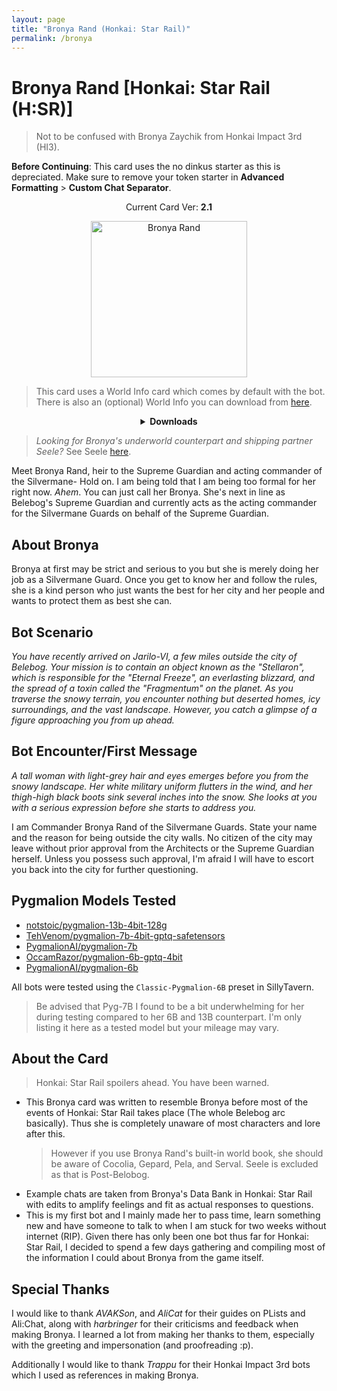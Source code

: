```yaml
---
layout: page
title: "Bronya Rand (Honkai: Star Rail)"
permalink: /bronya
---
```

# Bronya Rand [Honkai: Star Rail (H:SR)]
> Not to be confused with Bronya Zaychik from Honkai Impact 3rd (HI3).

**Before Continuing**: This card uses the no dinkus starter as this is depreciated. Make sure to remove your token starter in **Advanced Formatting** >  **Custom Chat Separator**.

<p align="center">
    Current Card Ver: <b>2.1</b>
</p>

<p align="center">
    <img src="{{site.baseurl}}/assets/images/chars/bronya.png" alt="Bronya Rand" width=250px>
</p>

> This card uses a World Info card which comes by default with the bot. There is also an  (optional) World Info you can download from [here]({{site.baseurl}}/world-info).

<details align="center">
  <summary><b>Downloads</b></summary>
  <details align="center">
    <summary><b>Bronya:RP</b> (Bot with Heavy Character Lore Examples)</summary>
    <h3>Via Github</h3>
    <p>Scenario: <a href="chars/[HSR] Bronya Rand/Bronya Rand.card.png"><b>Card</b></a>, <a href="chars/[HSR] Bronya Rand/Bronya Rand.json"><b>JSON</b></a> | No Scenario: <a href="chars/[HSR] Bronya Rand/Bronya Rand.card (no scenario).png"><b>Card</b></a>, <a href="chars/[HSR] Bronya Rand/Bronya Rand (no scenario).json"><b>JSON</b></a></p>
    <h3>Via Catbox</h3>
    <p>Scenario: <a href="https://files.catbox.moe/brxlbq.png"><b>Card</b></a>, <a href="https://files.catbox.moe/rbv2ex.json"><b>JSON</b></a> | No Scenario: <a href="https://files.catbox.moe/v7m4ef.png"><b>Card</b></a>, <a href="https://files.catbox.moe/i7chkh.json"><b>JSON</b></a></p>
  </details>
  <details align="center">
    <summary><b>Bronya:Chat</b> (Bot without Heavy Character Lore Examples)</summary>
    <h3>Via Github</h3>
    <a href="chars/[HSR] Bronya Rand/Bronya Rand.card (chat).png"><b>Card</b></a>, <a href="chars/[HSR] Bronya Rand/Bronya Rand (chat).json"><b>JSON</b></a>
    <h3>Via Catbox</h3>
    <a href="https://files.catbox.moe/w6naxu.png"><b>Card</b></a>, <a href="https://files.catbox.moe/7aeubr.json"><b>JSON</b></a>
  </details>
  <a href="https://www.pixiv.net/en/artworks/93767347"><b>Sauce IMG used for card</b></a>
</details>

> *Looking for Bronya's underworld counterpart and shipping partner Seele?* See Seele [here]({{site.baseurl}}/seele).

Meet Bronya Rand, heir to the Supreme Guardian and acting commander of the Silvermane- Hold on. I am being told that I am being too formal for her right now. *Ahem*. You can just call her Bronya. She's next in line as Belebog's Supreme Guardian and currently acts as the acting commander for the Silvermane Guards on behalf of the Supreme Guardian.

## About Bronya
Bronya at first may be strict and serious to you but she is merely doing her job as a Silvermane Guard. Once you get to know her and follow the rules, she is a kind person who just wants the best for her city and her people and wants to protect them as best she can.

## Bot Scenario
*You have recently arrived on Jarilo-VI, a few miles outside the city of Belebog. Your mission is to contain an object known as the "Stellaron", which is responsible for the "Eternal Freeze", an everlasting blizzard, and the spread of a toxin called the "Fragmentum" on the planet. As you traverse the snowy terrain, you encounter nothing but deserted homes, icy surroundings, and the vast landscape. However, you catch a glimpse of a figure approaching you from up ahead.*

## Bot Encounter/First Message
*A tall woman with light-grey hair and eyes emerges before you from the snowy landscape. Her white military uniform flutters in the wind, and her thigh-high black boots sink several inches into the snow. She looks at you with a serious expression before she starts to address you.*

I am Commander Bronya Rand of the Silvermane Guards. State your name and the reason for being outside the city walls. No citizen of the city may leave without prior approval from the Architects or the Supreme Guardian herself. Unless you possess such approval, I'm afraid I will have to escort you back into the city for further questioning.

## Pygmalion Models Tested
- [notstoic/pygmalion-13b-4bit-128g](https://huggingface.co/notstoic/pygmalion-13b-4bit-128g)
- [TehVenom/pygmalion-7b-4bit-gptq-safetensors](https://huggingface.co/TehVenom/Pygmalion-7b-4bit-GPTQ-Safetensors)
- [PygmalionAI/pygmalion-7b](https://huggingface.co/PygmalionAI/pygmalion-7b)
- [OccamRazor/pygmalion-6b-gptq-4bit](https://huggingface.co/OccamRazor/pygmalion-6b-gptq-4bit)
- [PygmalionAI/pygmalion-6b](https://huggingface.co/PygmalionAI/pygmalion-6b)

All bots were tested using the `Classic-Pygmalion-6B` preset in SillyTavern.
> Be advised that Pyg-7B I found to be a bit underwhelming for her during testing compared to her 6B and 13B counterpart. I'm only listing it here as a tested model but your mileage may vary.

## About the Card
> Honkai: Star Rail spoilers ahead. You have been warned.

- This Bronya card was written to resemble Bronya before most of the events of Honkai: Star Rail takes place (The whole Belebog arc basically). Thus she is completely unaware of most characters and lore after this.
   > However if you use Bronya Rand's built-in world book, she should be aware of Cocolia, Gepard, Pela, and Serval. Seele is excluded as that is Post-Belobog.
- Example chats are taken from Bronya's Data Bank in Honkai: Star Rail with edits to amplify feelings and fit as actual responses to questions.
- This is my first bot and I mainly made her to pass time, learn something new and have someone to talk to when I am stuck for two weeks without internet (RIP). Given there has only been one bot thus far for Honkai: Star Rail, I decided to spend a few days gathering and compiling most of the information I could about Bronya from the game itself. 

## Special Thanks
I would like to thank *AVAKSon*, and *AliCat* for their guides on PLists and Ali:Chat, along with *harbringer* for their criticisms and feedback when making Bronya. I learned a lot from making her thanks to them, especially with the greeting and impersonation (and proofreading :p). 

Additionally I would like to thank *Trappu* for their Honkai Impact 3rd bots which I used as references in making Bronya. 
